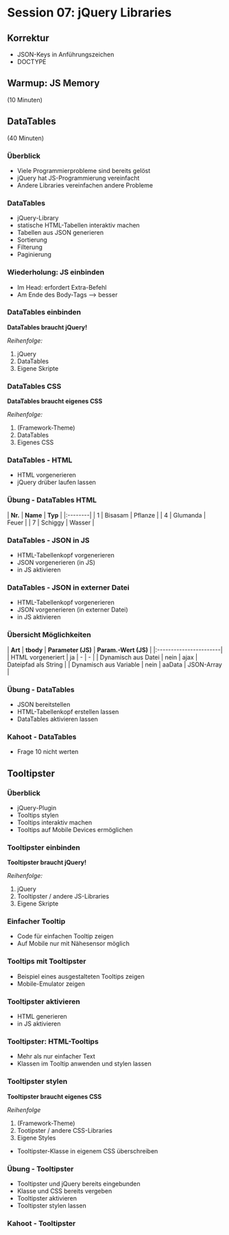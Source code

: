 # Session 07: jQuery Libraries

## Korrektur

* JSON-Keys in Anführungszeichen
* DOCTYPE

## Warmup: JS Memory

(10 Minuten) 

## DataTables

(40 Minuten)

### Überblick

* Viele Programmierprobleme sind bereits gelöst
* jQuery hat JS-Programmierung vereinfacht
* Andere Libraries vereinfachen andere Probleme

### DataTables

* jQuery-Library 
* statische HTML-Tabellen interaktiv machen
* Tabellen aus JSON generieren
* Sortierung
* Filterung
* Paginierung

### Wiederholung: JS einbinden

* Im Head: erfordert Extra-Befehl
* Am Ende des Body-Tags --> besser

### DataTables einbinden

**DataTables braucht jQuery!**

*Reihenfolge:*
1. jQuery
2. DataTables
3. Eigene Skripte

### DataTables CSS

**DataTables braucht eigenes CSS**

*Reihenfolge:*
1. (Framework-Theme)
2. DataTables
3. Eigenes CSS

### DataTables - HTML

* HTML vorgenerieren
* jQuery drüber laufen lassen

### Übung - DataTables HTML

| **Nr.** | **Name** | **Typ** |
|:--------|
| 1       | Bisasam  | Pflanze |
| 4       | Glumanda | Feuer   |
| 7       | Schiggy  | Wasser  |

### DataTables - JSON in JS

* HTML-Tabellenkopf vorgenerieren
* JSON vorgenerieren (in JS)
* in JS aktivieren

### DataTables - JSON in externer Datei

* HTML-Tabellenkopf vorgenerieren
* JSON vorgenerieren (in externer Datei)
* in JS aktivieren

### Übersicht Möglichkeiten

| **Art**                | **tbody** | **Parameter (JS)** | **Param.-Wert (JS)** |
|:-----------------------|
| HTML vorgeneriert      | ja        | -                  | -                    |
| Dynamisch aus Datei    | nein      | ajax               | Dateipfad als String |
| Dynamisch aus Variable | nein      | aaData             | JSON-Array           |

### Übung - DataTables 

* JSON bereitstellen
* HTML-Tabellenkopf erstellen lassen
* DataTables aktivieren lassen

### Kahoot - DataTables

* Frage 10 nicht werten


## Tooltipster

### Überblick

* jQuery-Plugin
* Tooltips stylen
* Tooltips interaktiv machen
* Tooltips auf Mobile Devices ermöglichen

### Tooltipster einbinden

**Tooltipster braucht jQuery!**

*Reihenfolge:*
1. jQuery
2. Tooltipster / andere JS-Libraries
3. Eigene Skripte

### Einfacher Tooltip

* Code für einfachen Tooltip zeigen
* Auf Mobile nur mit Nähesensor möglich

### Tooltips mit Tooltipster

* Beispiel eines ausgestalteten Tooltips zeigen
* Mobile-Emulator zeigen

### Tooltipster aktivieren

* HTML generieren
* in JS aktivieren

### Tooltipster: HTML-Tooltips

* Mehr als nur einfacher Text
* Klassen im Tooltip anwenden und stylen lassen

### Tooltipster stylen

**Tooltipster braucht eigenes CSS**

*Reihenfolge*
1. (Framework-Theme)
2. Tootipster / andere CSS-Libraries
3. Eigene Styles

* Tooltipster-Klasse in eigenem CSS überschreiben


### Übung - Tooltipster 

* Tooltipster und jQuery bereits eingebunden
* Klasse und CSS bereits vergeben
* Tooltipster aktivieren
* Tooltipster stylen lassen

### Kahoot - Tooltipster

